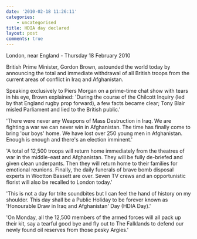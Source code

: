 ```yaml
---
date: '2010-02-18 11:26:11'
categories:
    - uncategorised
title: HDIA day declared
layout: post
comments: true
---
```

London, near England - Thursday 18 February 2010

British Prime Minister,
Gordon Brown, astounded the world today by announcing the total and
immediate withdrawal of all British troops from the current areas of
conflict in Iraq and Afghanistan.

Speaking exclusively to Piers Morgan
on a prime-time chat show with tears in his eye, Brown explained:
'During the course of the Chilcott Inquiry (led by that England rugby
prop forward), a few facts became clear; Tony Blair misled Parliament
and lied to the British public.'

'There were never any Weapons of Mass
Destruction in Iraq. We are fighting a war we can never win in
Afghanistan. The time has finally come to bring 'our boys' home. We have
lost over 250 young men in Afghanistan. Enough is enough and there's an
election imminent.'

'A total of 12,500 troops will return home immediately from the
theatres of war in the middle-east and Afghanistan.  They will be
fully de-briefed and given clean underpants. Then they will return
home to their families for emotional reunions. Finally, the daily
funerals of brave bomb disposal experts in Wootton Bassett are over.
Seven TV crews and an opportunistic florist will also be recalled to
London today.'

'This is not a day for trite soundbites but I can feel the hand of
history on my shoulder. This day shall be a Public Holiday to be
forever known as 'Honourable Draw in Iraq and Afghanistan' Day (HDIA
Day).'

'On Monday, all the 12,500 members of the armed forces will all pack
up their kit, say a tearful good bye and fly out to The Falklands to
defend our newly found oil reserves from those pesky Argies.'
